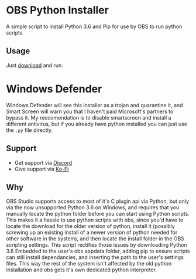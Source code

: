 # OBS Python Installer
A simple script to install Python 3.6 and Pip for use by OBS to run python scripts
## Usage
Just [download](https://github.com/sugoidogo/obs-python-installer/releases/latest) and run.
# Windows Defender
Windows Defender will see this installer as a trojan and quarantine it, and Smart Screen will warn you that I haven't paid Microsoft's partners to bypass it. My reccomendation is to disable smartscreen and install a different antivirus, but if you already have python installed you can just use the `.py` file directly.
## Support
- Get support via [Discord](https://discord.gg/PbGT9tVWTC)
- Give support via [Ko-Fi](https://ko-fi.com/sugoidogo)
## Why
OBS Studio supports access to most of it's C plugin api via Python, but only via the now unsupported Python 3.6 on Windows, and requires that you manually locate the python folder before you can start using Python scripts. This makes it a hassle to use python scripts with obs, since you'd have to locate the download for the older version of python, install it (possibly screwing up an existing install of a newer version of python needed for other software in the system), and then locate the install folder in the OBS scripting settings. This script rectifies those issues by downloading Python 3.6 Embedded to the user's obs appdata folder, adding pip to ensure scripts can still install dependancies, and inserting the path to the user's settings files. This way the rest of the system isn't affected by the old python installation and obs gets it's own dedicated python interpreter.
